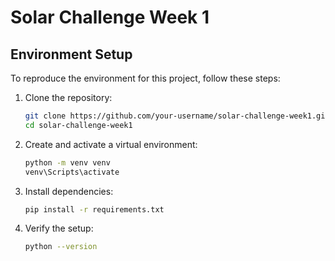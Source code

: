 # Solar Challenge Week 1

## Environment Setup

To reproduce the environment for this project, follow these steps:

1. Clone the repository:
   ```bash
   git clone https://github.com/your-username/solar-challenge-week1.git
   cd solar-challenge-week1
2. Create and activate a virtual environment:
   ```bash
   python -m venv venv
   venv\Scripts\activate
4. Install dependencies:
   ```bash
   pip install -r requirements.txt
6. Verify the setup:
   ```bash
   python --version

